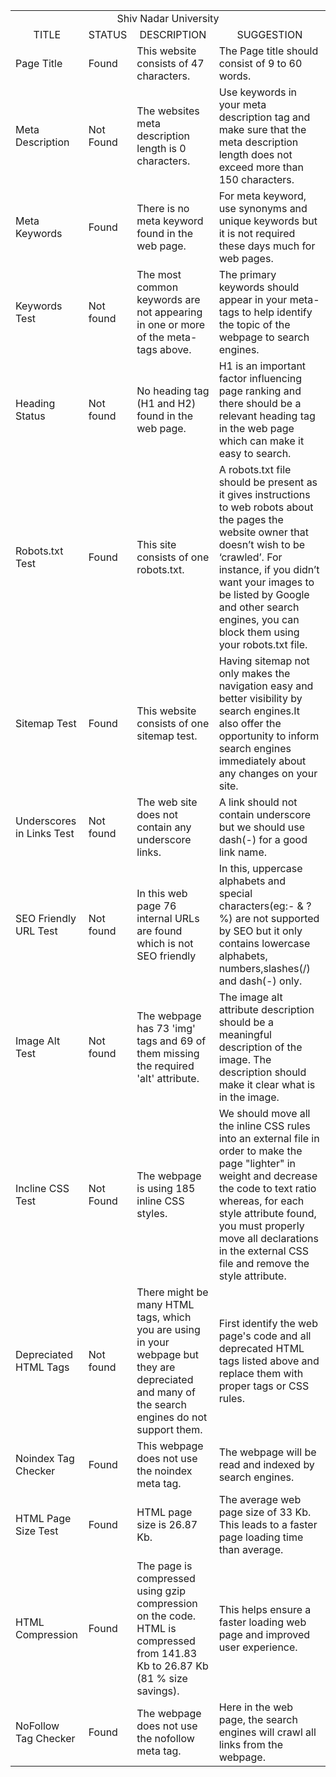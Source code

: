 <html>
<body bg="#FF0000">
<table>
<tr>
<td align="center" colspan="4">Shiv Nadar University</td></tr>
<tr><td align="center">TITLE</td><td align="center">STATUS</td><td align="center">DESCRIPTION</td><td align="center">SUGGESTION</td></tr>
<tr><td> Page Title</td><td>Found</td><td> This website consists of 47 characters.</td><td> The Page title should consist of 9 to 60 words.</td></tr>
<tr><td>Meta Description</td><td>Not Found</td> <td>The websites meta description length is 0 characters.</td><td>Use keywords in your meta description tag and make sure that the meta description length does not exceed more than 150 characters.</td></tr>
<tr><td> Meta Keywords</td><td>Found</td><td>There is no meta keyword found in the web page.</td><td>For meta keyword, use synonyms and unique keywords but it is not required these days much for web pages.</td></tr>
<tr><td> Keywords Test</td><td>Not found</td><td>The most common keywords are not appearing in one or more of the meta-tags above.</td><td> The primary keywords should appear in your meta-tags to help identify the topic of the webpage to search engines.</td></tr>
<tr><td>Heading Status</td><td>Not found</td><td>No heading tag (H1 and H2) found in the web page.</td><td>H1 is an important factor influencing page ranking and there should be a relevant heading tag in the web page which can make it easy to search.</td></tr>
<tr><td> Robots.txt Test</td><td>Found</td><td> This site consists of one robots.txt.</td><td>A robots.txt file should be present as it gives instructions to web robots about the pages the website owner that doesn’t wish to be ‘crawled’.  For instance, if you didn’t want your images to be listed by Google and other search engines, you can block them using your robots.txt file.</td></tr>
<tr><td> Sitemap Test</td><td>Found</td><td> This website consists of one sitemap test.</td><td>Having sitemap not only makes the navigation easy and better visibility by search engines.It also offer the opportunity to inform search engines immediately about any changes on your site.</td></tr>
<tr><td> Underscores in Links Test</td><td>Not found</td><td>The web site does not contain any underscore links. <td>A link should not contain underscore but we should use dash(-) for a good link name. </td> </tr>
<tr><td> SEO Friendly URL Test</td><td>Not found</td><td>In this web page 76 internal URLs are found which is not SEO friendly</td>  <td>In this, uppercase alphabets and special characters(eg:- & ? %) are not supported by SEO but it only contains lowercase alphabets, numbers,slashes(/) and dash(-) only.</td></tr>
<tr><td> Image Alt Test</td><td>Not found</td><td>The webpage has 73 'img' tags and 69 of them missing the required 'alt' attribute.</td><td> The image alt attribute description should be a meaningful description of the image. The description should make it clear what is in the image.</td></tr>
<tr><td>Incline CSS Test</td><td>Not Found</td><td>The webpage is using 185 inline CSS styles.</td><td>We should move all the inline CSS rules into an external file in order to make the page "lighter" in weight and decrease the code to text ratio whereas, for each style attribute found, you must properly move all declarations in the external CSS file and remove the style attribute.</td></tr>
<tr><td> Depreciated HTML Tags</td><td>Not found</td> <td>There might be many HTML tags, which you are using in your webpage but they are depreciated and many of the search engines do not support them.</td><td>First identify the web page's code and all deprecated HTML tags listed above and replace them with proper tags or CSS rules. </tr>
<tr><td> Noindex Tag Checker</td><td>Found</td><td>This webpage does not use the noindex meta tag.</td><td> The webpage will be read and indexed by search engines.</td></tr>
<tr><td> HTML Page Size Test</td><td>Found</td><td>HTML page size is 26.87 Kb.</td><td> The average web page size of 33 Kb. 
This leads to a faster page loading time than average.</td></tr>
<tr><td> HTML Compression</td><td>Found</td><td>The page is compressed using gzip compression on the code. HTML is compressed from 141.83 Kb to 26.87 Kb (81 % size savings).</td><td> This helps ensure a faster loading web page and improved user experience.</td></tr>
<tr><td> NoFollow Tag Checker</td><td>Found</td><td> The webpage does not use the nofollow meta tag.</td><td>Here in the web page, the search engines will crawl all links from the webpage.</td></tr>
</table> 
</body>
</html>
